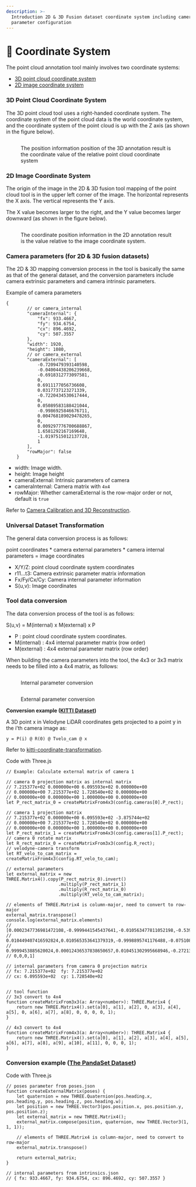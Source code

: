 ```yaml
---
description: >-
  Introduction 2D & 3D Fusion dataset coordinate system including camera
  parameter configuration
---
```


# 📸 Coordinate System

The point cloud annotation tool mainly involves two coordinate systems:&#x20;

* [3D point cloud coordinate system](coordinate-system.md#3d-point-cloud-coordinate-system)
* [2D image coordinate system](coordinate-system.md#2d-image-coordinate-system)

### 3D Point Cloud Coordinate System

The 3D point cloud tool uses a right-handed coordinate system. The coordinate system of the point cloud data is the world coordinate system, and the coordinate system of the point cloud is up with the Z axis (as shown in the figure below).

<figure><img src="../../.gitbook/assets/image (3) (1).png" alt=""><figcaption><p>The position information position of the 3D annotation result is the coordinate value of the relative point cloud coordinate system</p></figcaption></figure>

### 2D Image Coordinate System

The origin of the image in the 2D & 3D fusion tool mapping of the point cloud tool is in the upper left corner of the image. The horizontal represents the X axis. The vertical represents the Y axis.

The X value becomes larger to the right, and the Y value becomes larger downward (as shown in the figure below).

<figure><img src="../../.gitbook/assets/image (5).png" alt=""><figcaption><p>The coordinate position information in the 2D annotation result is the value relative to the image coordinate system.</p></figcaption></figure>

### Camera parameters (for 2D & 3D fusion datasets)

The 2D & 3D mapping conversion process in the tool is basically the same as that of the general dataset, and the conversion parameters include camera extrinsic parameters and camera intrinsic parameters.

Example of camera parameters

```
{
        // or camera_internal
        "cameraInternal": {
            "fx": 933.4667,
            "fy": 934.6754,
            "cx": 896.4692,
            "cy": 507.3557
        },
        "width": 1920,
        "height": 1080,
        // or camera_external
        "cameraExternal": [
            -0.7209479393140598,
            -0.04004438206239668,
            -0.6918312773097581,
            0,
            0.6911177056736608,
            0.0317737123271339,
            -0.7220434530617444,
            0,
            0.05089583188421044,
            -0.9986925846676711,
            0.004768189029478265,
            0,
            0.009297776700688867,
            1.6581292167169648,
            -1.0197515012137728,
            1
        ],
        "rowMajor": false
    }
```

* width: Image width.
* height: Image height
* cameraExternal: Intrinsic parameters of camera
* cameraInternal: Camera matrix with `4x4`
* rowMajor: Whether cameraExternal is the row-major order or not, default is `true`

Refer to [Camera Calibration and 3D Reconstruction](https://docs.opencv.org/2.4/modules/calib3d/doc/camera\_calibration\_and\_3d\_reconstruction.html).

### **Universal Dataset Transformation**

The general data conversion process is as follows:

point coordinates \* camera external parameters \* camera internal parameters = image coordinates

* X/Y/Z: point cloud coordinate system coordinates
* r11...t3: Camera extrinsic parameter matrix information
* Fx/Fy/Cx/Cy: Camera internal parameter information
* S(u,v): Image coordinates

### **Tool data conversion**

The data conversion process of the tool is as follows:

S(u,v) = M(internal) x M(external) x P

* P : point cloud coordinate system coordinates.
* M(internal) : 4x4 internal parameter matrix (row order)
* M(external) : 4x4 external parameter matrix (row order)

When building the camera parameters into the tool, the 4x3 or 3x3 matrix needs to be filled into a 4x4 matrix, as follows:

<figure><img src="../../.gitbook/assets/image (4) (1).png" alt=""><figcaption><p>Internal parameter conversion</p></figcaption></figure>

<figure><img src="../../.gitbook/assets/image (2) (1) (1).png" alt=""><figcaption><p>External parameter conversion</p></figcaption></figure>

**Conversion example (**[**KITTI**](https://www.cvlibs.net/datasets/kitti/)[ **Dataset**](https://www.cvlibs.net/datasets/kitti/)**)**

A 3D point x in Velodyne LiDAR coordinates gets projected to a point y in the i’th camera image as:

`y = P(i) @ R(0) @ Tvelo_cam @ x`

Refer to [kitti-coordinate-transformation](https://towardsdatascience.com/kitti-coordinate-transformations-125094cd42fb).

Code with Three.js

```
// Example: Calculate external matrix of camera 1

// camera 0 projection matrix as internal matrix
// 7.215377e+02 0.000000e+00 6.095593e+02 0.000000e+00
// 0.000000e+00 7.215377e+02 1.728540e+02 0.000000e+00
// 0.000000e+00 0.000000e+00 1.000000e+00 0.000000e+00
let P_rect_matrix_0 = createMatrixFrom4x3(config.cameras[0].P_rect);

// camera 1 projection matrix
// 7.215377e+02 0.000000e+00 6.095593e+02 -3.875744e+02
// 0.000000e+00 7.215377e+02 1.728540e+02 0.000000e+00
// 0.000000e+00 0.000000e+00 1.000000e+00 0.000000e+00
let P_rect_matrix_1 = createMatrixFrom4x3(config.cameras[1].P_rect);
// camera 0 rotate matrix
let R_rect_matrix_0 = createMatrixFrom3x3(config.R_rect);
// velodyne-camera transform
let RT_velo_to_cam_matrix = createMatrixFrom4x3(config.RT_velo_to_cam);

// external parameters
let external_matrix = new THREE.Matrix4().copy(P_rect_matrix_0).invert()
                    .multiply(P_rect_matrix_1)
                    .multiply(R_rect_matrix_0)
                    .multiply(RT_velo_to_cam_matrix);

// elements of THREE.Matrix4 is column-major, need to convert to row-major
external_matrix.transpose()
console.log(external_matrix.elements)
// [0.0002347736981472108,-0.9999441545437641,-0.010563477811052198,-0.5399474051919163,
// 0.010449407416592824,0.010565353641379319,-0.9998895741176488,-0.07510879138296463,
// 0.9999453885620024,0.00012436537838650657,0.010451302995668946,-0.2721327964058732,
// 0,0,0,1]

// internal parameters from camera 0 projection matrix
// fx: 7.215377e+02  fy: 7.215377e+02
// cx: 6.095593e+02  cy: 1.728540e+02


// tool function
// 3x3 convert to 4x4
function createMatrixFrom3x3(a: Array<number>): THREE.Matrix4 {
    return new THREE.Matrix4().set(a[0], a[1], a[2], 0, a[3], a[4], a[5], 0, a[6], a[7], a[8], 0, 0, 0, 0, 1);
}

// 4x3 convert to 4x4
function createMatrixFrom4x3(a: Array<number>): THREE.Matrix4 {
    return new THREE.Matrix4().set(a[0], a[1], a[2], a[3], a[4], a[5], a[6], a[7], a[8], a[9], a[10], a[11], 0, 0, 0, 1);
}
```

### **Conversion example (**[**The PandaSet Dataset**](https://pandaset.org/)**)**

Code with Three.js

```
// poses parameter from poses.json
function createExternalMatrix(poses) {
    let quaternion = new THREE.Quaternion(pos.heading.x, pos.heading.y, pos.heading.z, pos.heading.w);
    let position = new THREE.Vector3(pos.position.x, pos.position.y, pos.position.z);
    let external_matrix = new THREE.Matrix4();
    external_matrix.compose(position, quaternion, new THREE.Vector3(1, 1, 1));

    // elements of THREE.Matrix4 is column-major, need to convert to row-major
    external_matrix.transpose()

    return external_matrix;
}

// internal parameters from intrinsics.json
// { fx: 933.4667, fy: 934.6754, cx: 896.4692, cy: 507.3557 }
```
